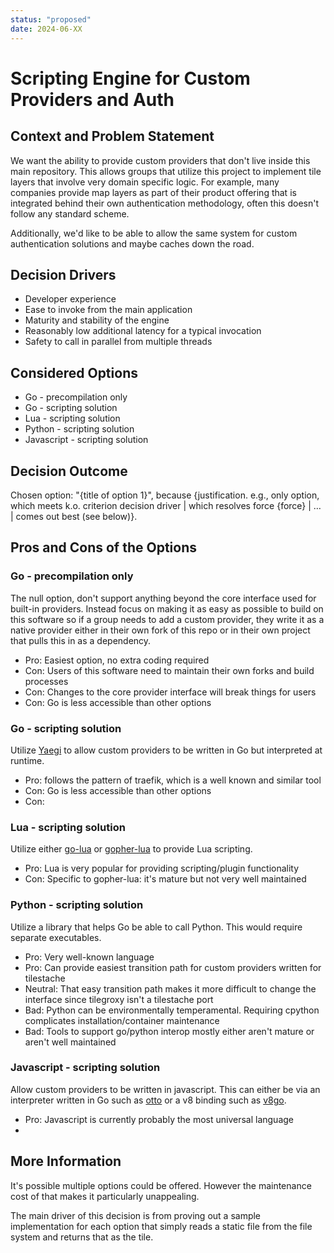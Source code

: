 ```yaml
---
status: "proposed"
date: 2024-06-XX
---
```

# Scripting Engine for Custom Providers and Auth

## Context and Problem Statement

We want the ability to provide custom providers that don't live inside this main repository. This allows groups that utilize this project to implement tile layers that involve very domain specific logic. For example, many companies provide map layers as part of their product offering that is integrated behind their own authentication methodology, often this doesn't follow any standard scheme. 

Additionally, we'd like to be able to allow the same system for custom authentication solutions and maybe caches down the road.

## Decision Drivers

* Developer experience
* Ease to invoke from the main application
* Maturity and stability of the engine
* Reasonably low additional latency for a typical invocation
* Safety to call in parallel from multiple threads

## Considered Options

* Go - precompilation only
* Go - scripting solution
* Lua - scripting solution
* Python - scripting solution
* Javascript - scripting solution

## Decision Outcome

Chosen option: "{title of option 1}", because
{justification. e.g., only option, which meets k.o. criterion decision driver | which resolves force {force} | … | comes out best (see below)}.

## Pros and Cons of the Options

### Go - precompilation only 

The null option, don't support anything beyond the core interface used for built-in providers.  Instead focus on making it as easy as possible to build on this software so if a group needs to add a custom provider, they write it as a native provider either in their own fork of this repo or in their own project that pulls this in as a dependency.

* Pro: Easiest option, no extra coding required
* Con: Users of this software need to maintain their own forks and build processes
* Con: Changes to the core provider interface will break things for users
* Con: Go is less accessible than other options

### Go - scripting solution

Utilize [Yaegi](https://github.com/traefik/yaegi) to allow custom providers to be written in Go but interpreted at runtime.

* Pro: follows the pattern of traefik, which is a well known and similar tool
* Con: Go is less accessible than other options
* Con: 

### Lua - scripting solution

Utilize either [go-lua](https://github.com/Shopify/go-lua) or [gopher-lua](https://github.com/yuin/gopher-lua) to provide Lua scripting.

* Pro: Lua is very popular for providing scripting/plugin functionality
* Con: Specific to gopher-lua: it's mature but not very well maintained

### Python - scripting solution

Utilize a library that helps Go be able to call Python. This would require separate executables.

* Pro: Very well-known language
* Pro: Can provide easiest transition path for custom providers written for tilestache
* Neutral: That easy transition path makes it more difficult to change the interface since tilegroxy isn't a tilestache port
* Bad: Python can be environmentally temperamental. Requiring cpython complicates installation/container maintenance
* Bad: Tools to support go/python interop mostly either aren't mature or aren't well maintained


### Javascript - scripting solution

Allow custom providers to be written in javascript. This can either be via an interpreter written in Go such as [otto](https://github.com/robertkrimen/otto) or a v8 binding such as [v8go](https://github.com/rogchap/v8go).

* Pro: Javascript is currently probably the most universal language 
* 

## More Information

It's possible multiple options could be offered. However the maintenance cost of that makes it particularly unappealing.  

The main driver of this decision is from proving out a sample implementation for each option that simply reads a static file from the file system and returns that as the tile.
